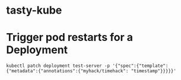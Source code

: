 # tasty-kube

# Trigger pod restarts for a Deployment
```console
kubectl patch deployment test-server -p '{"spec":{"template":{"metadata":{"annotations":{"myhack/timehack": "timestamp"}}}}}'
```
